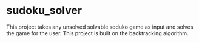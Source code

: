 # sudoku_solver

This project takes any unsolved solvable soduko game as input and solves the game for the user. This project is built on the backtracking algorithm.
